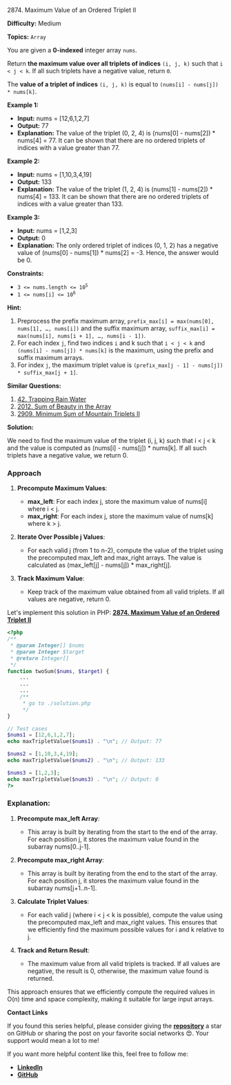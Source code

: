 2874\. Maximum Value of an Ordered Triplet II

**Difficulty:** Medium

**Topics:** `Array`

You are given a **0-indexed** integer array `nums`.

Return **the maximum value over all triplets of indices** `(i, j, k)` such that `i < j < k`. If all such triplets have a negative value, return `0`.

The **value of a triplet of indices** `(i, j, k)` is equal to `(nums[i] - nums[j]) * nums[k]`.

**Example 1:**

- **Input:** nums = [12,6,1,2,7]
- **Output:** 77
- **Explanation:** The value of the triplet (0, 2, 4) is (nums[0] - nums[2]) * nums[4] = 77.
  It can be shown that there are no ordered triplets of indices with a value greater than 77.

**Example 2:**

- **Input:** nums = [1,10,3,4,19]
- **Output:** 133
- **Explanation:** The value of the triplet (1, 2, 4) is (nums[1] - nums[2]) * nums[4] = 133.
  It can be shown that there are no ordered triplets of indices with a value greater than 133.


**Example 3:**

- **Input:** nums = [1,2,3]
- **Output:** 0
- **Explanation:** The only ordered triplet of indices (0, 1, 2) has a negative value of (nums[0] - nums[1]) * nums[2] = -3. Hence, the answer would be 0.



**Constraints:**

- <code>3 <= nums.length <= 10<sup>5</sup></code>
- <code>1 <= nums[i] <= 10<sup>6</sup></code>


**Hint:**
1. Preprocess the prefix maximum array, `prefix_max[i] = max(nums[0], nums[1], …, nums[i])` and the suffix maximum array, `suffix_max[i] = max(nums[i], nums[i + 1], …, nums[i - 1])`.
2. For each index `j`, find two indices `i` and k such that `i < j < k` and `(nums[i] - nums[j]) * nums[k]` is the maximum, using the prefix and suffix maximum arrays.
3. For index `j`, the maximum triplet value is `(prefix_max[j - 1] - nums[j]) * suffix_max[j + 1]`.


**Similar Questions:**
1. [42. Trapping Rain Water](https://github.com/mah-shamim/leet-code-in-php/tree/main/algorithms/000042-trapping_rain_water)
2. [2012. Sum of Beauty in the Array](https://github.com/mah-shamim/leet-code-in-php/tree/main/algorithms/002012-sum-of-beauty-in-the-array)
3. [2909. Minimum Sum of Mountain Triplets II](https://github.com/mah-shamim/leet-code-in-php/tree/main/algorithms/002909-minimum-sum-of-mountain-triplets-ii)



**Solution:**

We need to find the maximum value of the triplet (i, j, k) such that i < j < k and the value is computed as (nums[i] - nums[j]) * nums[k]. If all such triplets have a negative value, we return 0.

### Approach
1. **Precompute Maximum Values**:
   - **max_left**: For each index j, store the maximum value of nums[i] where i < j.
   - **max_right**: For each index j, store the maximum value of nums[k] where k > j.

2. **Iterate Over Possible j Values**:
   - For each valid j (from 1 to n-2), compute the value of the triplet using the precomputed max_left and max_right arrays. The value is calculated as (max_left[j] - nums[j]) * max_right[j].

3. **Track Maximum Value**:
   - Keep track of the maximum value obtained from all valid triplets. If all values are negative, return 0.

Let's implement this solution in PHP: **[2874. Maximum Value of an Ordered Triplet II](https://github.com/mah-shamim/leet-code-in-php/tree/main/algorithms/002874-maximum-value-of-an-ordered-triplet-ii/solution.php)**

```php
<?php
/**
 * @param Integer[] $nums
 * @param Integer $target
 * @return Integer[]
 */
function twoSum($nums, $target) {
    ...
    ...
    ...
    /**
     * go to ./solution.php
     */
}

// Test cases
$nums1 = [12,6,1,2,7];
echo maxTripletValue($nums1) . "\n"; // Output: 77

$nums2 = [1,10,3,4,19];
echo maxTripletValue($nums2) . "\n"; // Output: 133

$nums3 = [1,2,3];
echo maxTripletValue($nums3) . "\n"; // Output: 0
?>
```

### Explanation:

1. **Precompute max_left Array**:
   - This array is built by iterating from the start to the end of the array. For each position j, it stores the maximum value found in the subarray nums[0..j-1].

2. **Precompute max_right Array**:
   - This array is built by iterating from the end to the start of the array. For each position j, it stores the maximum value found in the subarray nums[j+1..n-1].

3. **Calculate Triplet Values**:
   - For each valid j (where i < j < k is possible), compute the value using the precomputed max_left and max_right values. This ensures that we efficiently find the maximum possible values for i and k relative to j.

4. **Track and Return Result**:
   - The maximum value from all valid triplets is tracked. If all values are negative, the result is 0, otherwise, the maximum value found is returned.

This approach ensures that we efficiently compute the required values in O(n) time and space complexity, making it suitable for large input arrays.

**Contact Links**

If you found this series helpful, please consider giving the **[repository](https://github.com/mah-shamim/leet-code-in-php)** a star on GitHub or sharing the post on your favorite social networks 😍. Your support would mean a lot to me!

If you want more helpful content like this, feel free to follow me:

- **[LinkedIn](https://www.linkedin.com/in/arifulhaque/)**
- **[GitHub](https://github.com/mah-shamim)**
